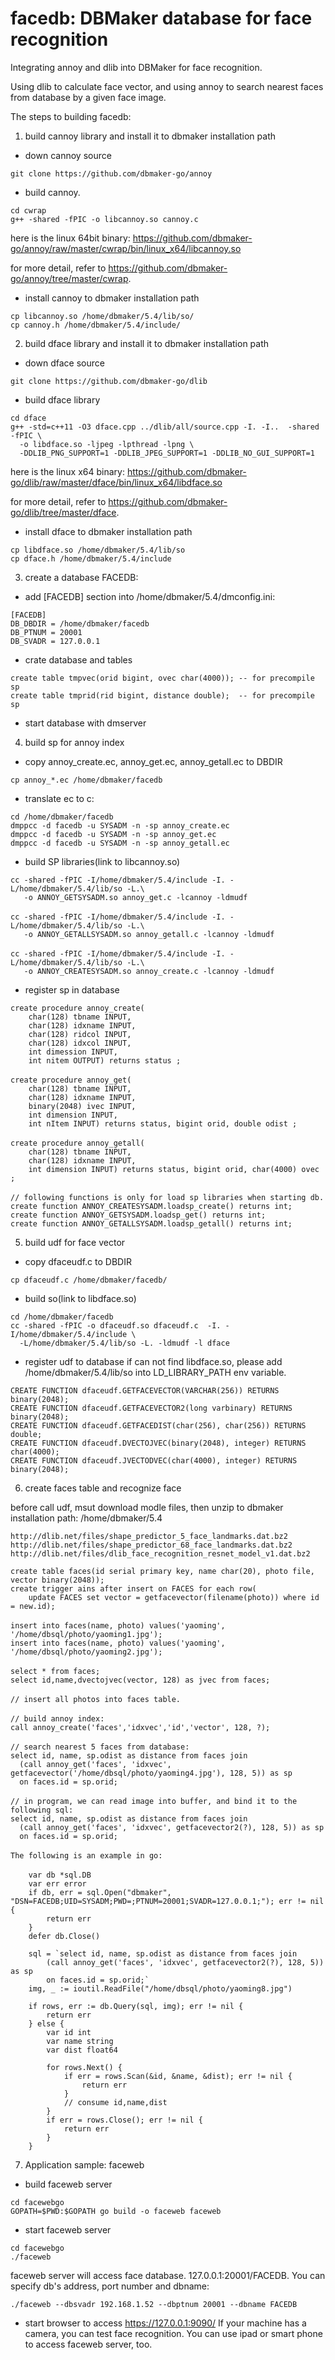 # facedb: DBMaker database for face recognition

Integrating annoy and dlib into DBMaker for face recognition.

Using dlib to calculate face vector, and using annoy to search
nearest faces from database by a given face image.

The steps to building facedb:

1. build cannoy library and install it to dbmaker installation path

* down cannoy source
```
git clone https://github.com/dbmaker-go/annoy
```

* build cannoy.
```
cd cwrap
g++ -shared -fPIC -o libcannoy.so cannoy.c
```
here is the linux 64bit binary: https://github.com/dbmaker-go/annoy/raw/master/cwrap/bin/linux_x64/libcannoy.so

for more detail, refer to https://github.com/dbmaker-go/annoy/tree/master/cwrap.

* install cannoy to dbmaker installation path
```
cp libcannoy.so /home/dbmaker/5.4/lib/so/
cp cannoy.h /home/dbmaker/5.4/include/
```

2. build dface library and install it to dbmaker installation path

* down dface source
```
git clone https://github.com/dbmaker-go/dlib
```

* build dface library
```
cd dface
g++ -std=c++11 -O3 dface.cpp ../dlib/all/source.cpp -I. -I..  -shared -fPIC \
  -o libdface.so -ljpeg -lpthread -lpng \
  -DDLIB_PNG_SUPPORT=1 -DDLIB_JPEG_SUPPORT=1 -DDLIB_NO_GUI_SUPPORT=1
```
here is the linux x64 binary: https://github.com/dbmaker-go/dlib/raw/master/dface/bin/linux_x64/libdface.so

for more detail, refer to https://github.com/dbmaker-go/dlib/tree/master/dface.

* install dface to dbmaker installation path
```
cp libdface.so /home/dbmaker/5.4/lib/so
cp dface.h /home/dbmaker/5.4/include
```

3. create a database FACEDB:

* add [FACEDB] section into /home/dbmaker/5.4/dmconfig.ini:
```
[FACEDB]
DB_DBDIR = /home/dbmaker/facedb
DB_PTNUM = 20001
DB_SVADR = 127.0.0.1
```

* crate database and tables
```
create table tmpvec(orid bigint, ovec char(4000)); -- for precompile sp
create table tmprid(rid bigint, distance double);  -- for precompile sp
```

* start database with dmserver

4. build sp for annoy index

* copy annoy_create.ec, annoy_get.ec, annoy_getall.ec to DBDIR
```
cp annoy_*.ec /home/dbmaker/facedb
```

* translate ec to c:
```
cd /home/dbmaker/facedb
dmppcc -d facedb -u SYSADM -n -sp annoy_create.ec
dmppcc -d facedb -u SYSADM -n -sp annoy_get.ec
dmppcc -d facedb -u SYSADM -n -sp annoy_getall.ec
```

* build SP libraries(link to libcannoy.so)
```
cc -shared -fPIC -I/home/dbmaker/5.4/include -I. -L/home/dbmaker/5.4/lib/so -L.\
   -o ANNOY_GETSYSADM.so annoy_get.c -lcannoy -ldmudf
　
cc -shared -fPIC -I/home/dbmaker/5.4/include -I. -L/home/dbmaker/5.4/lib/so -L.\
   -o ANNOY_GETALLSYSADM.so annoy_getall.c -lcannoy -ldmudf
　
cc -shared -fPIC -I/home/dbmaker/5.4/include -I. -L/home/dbmaker/5.4/lib/so -L.\
   -o ANNOY_CREATESYSADM.so annoy_create.c -lcannoy -ldmudf
```

* register sp in database
```
create procedure annoy_create(
	char(128) tbname INPUT, 
	char(128) idxname INPUT,
	char(128) ridcol INPUT,
	char(128) idxcol INPUT,
	int dimession INPUT,
	int nitem OUTPUT) returns status ;
　
create procedure annoy_get(
	char(128) tbname INPUT, 
	char(128) idxname INPUT,
	binary(2048) ivec INPUT,
	int dimension INPUT,
	int nItem INPUT) returns status, bigint orid, double odist ;
　
create procedure annoy_getall(
	char(128) tbname INPUT, 
	char(128) idxname INPUT,
	int dimension INPUT) returns status, bigint orid, char(4000) ovec ;
　
// following functions is only for load sp libraries when starting db.
create function ANNOY_CREATESYSADM.loadsp_create() returns int;
create function ANNOY_GETSYSADM.loadsp_get() returns int;
create function ANNOY_GETALLSYSADM.loadsp_getall() returns int;
```

5. build udf for face vector

* copy dfaceudf.c to DBDIR
```
cp dfaceudf.c /home/dbmaker/facedb/
```

* build so(link to libdface.so)
```
cd /home/dbmaker/facedb
cc -shared -fPIC -o dfaceudf.so dfaceudf.c  -I. -I/home/dbmaker/5.4/include \
  -L/home/dbmaker/5.4/lib/so -L. -ldmudf -l dface
```

* register udf to database
if can not find libdface.so, please add /home/dbmaker/5.4/lib/so into LD_LIBRARY_PATH env variable.
```
CREATE FUNCTION dfaceudf.GETFACEVECTOR(VARCHAR(256)) RETURNS binary(2048);
CREATE FUNCTION dfaceudf.GETFACEVECTOR2(long varbinary) RETURNS binary(2048);
CREATE FUNCTION dfaceudf.GETFACEDIST(char(256), char(256)) RETURNS double;
CREATE FUNCTION dfaceudf.DVECTOJVEC(binary(2048), integer) RETURNS char(4000);
CREATE FUNCTION dfaceudf.JVECTODVEC(char(4000), integer) RETURNS binary(2048);
```

6. create faces table and recognize face

before call udf, msut download modle files, then unzip to dbmaker installation path: /home/dbmaker/5.4
```
http://dlib.net/files/shape_predictor_5_face_landmarks.dat.bz2
http://dlib.net/files/shape_predictor_68_face_landmarks.dat.bz2
http://dlib.net/files/dlib_face_recognition_resnet_model_v1.dat.bz2
```

```
create table faces(id serial primary key, name char(20), photo file, vector binary(2048));
create trigger ains after insert on FACES for each row(
	update FACES set vector = getfacevector(filename(photo)) where id = new.id);
　
insert into faces(name, photo) values('yaoming', '/home/dbsql/photo/yaoming1.jpg');
insert into faces(name, photo) values('yaoming', '/home/dbsql/photo/yaoming2.jpg');
　
select * from faces;
select id,name,dvectojvec(vector, 128) as jvec from faces;
　
// insert all photos into faces table.
　
// build annoy index:
call annoy_create('faces','idxvec','id','vector', 128, ?);
　
// search nearest 5 faces from database:
select id, name, sp.odist as distance from faces join 
  (call annoy_get('faces', 'idxvec', getfacevector('/home/dbsql/photo/yaoming4.jpg'), 128, 5)) as sp
  on faces.id = sp.orid;
　
// in program, we can read image into buffer, and bind it to the following sql:
select id, name, sp.odist as distance from faces join 
  (call annoy_get('faces', 'idxvec', getfacevector2(?), 128, 5)) as sp
  on faces.id = sp.orid;
　
The following is an example in go:
　
	var db *sql.DB
	var err error
	if db, err = sql.Open("dbmaker", "DSN=FACEDB;UID=SYSADM;PWD=;PTNUM=20001;SVADR=127.0.0.1;"); err != nil {
		return err
	}
	defer db.Close()

	sql = `select id, name, sp.odist as distance from faces join 
		(call annoy_get('faces', 'idxvec', getfacevector2(?), 128, 5)) as sp
		on faces.id = sp.orid;`
	img, _ := ioutil.ReadFile("/home/dbsql/photo/yaoming8.jpg")

	if rows, err := db.Query(sql, img); err != nil {
		return err
	} else {
		var id int
		var name string
		var dist float64

		for rows.Next() {
			if err = rows.Scan(&id, &name, &dist); err != nil {
				return err
			}
			// consume id,name,dist
		}
		if err = rows.Close(); err != nil {
			return err
		}
	}
```

7. Application sample: faceweb

* build faceweb server
```
cd facewebgo
GOPATH=$PWD:$GOPATH go build -o faceweb faceweb
```

* start faceweb server
```
cd facewebgo
./faceweb
```
faceweb server will access face database. 127.0.0.1:20001/FACEDB.
You can specify db's address, port number and dbname:
```
./faceweb --dbsvadr 192.168.1.52 --dbptnum 20001 --dbname FACEDB
```

* start browser to access https://127.0.0.1:9090/
If your machine has a camera, you can test face recognition.
You can use ipad or smart phone to access faceweb server, too.

